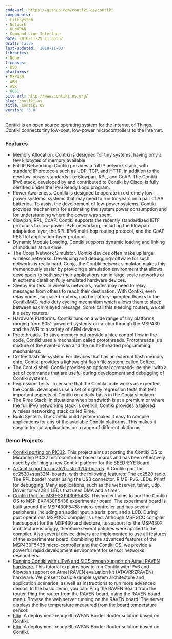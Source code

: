 ```yaml
---
code-url: https://github.com/contiki-os/contiki
components:
- FileSystem
- Network
- 6LoWPAN
- Command Line Interface
date: 2016-11-29 11:36:57
draft: false
last-updated: '2018-11-03'
libraries:
- None
licenses:
- BSD
platforms:
- MSP430
- ARM
- AVR
- 8051
site-url: http://www.contiki-os.org/
slug: contiki-os
title: Contiki OS
version: '3.0'
---
```

Contiki is an open source operating system for the Internet of Things. Contiki connects tiny low-cost, low-power microcontrollers to the Internet.

<!--more-->

### Features
- Memory Allocation. Contiki is designed for tiny systems, having only a few kilobytes of memory available.
- Full IP Networking. Contiki provides a full IP network stack, with standard IP protocols such as UDP, TCP, and HTTP, in addition to the new low-power standards like 6lowpan, RPL, and CoAP. The Contiki IPv6 stack, developed by and contributed to Contiki by Cisco, is fully certified under the IPv6 Ready Logo program.
- Power Awareness. Contiki is designed to operate in extremely low-power systems: systems that may need to run for years on a pair of AA batteries. To assist the development of low-power systems, Contiki provides mechanisms for estimating the system power consumption and for understanding where the power was spent.
- 6lowpan, RPL, CoAP. Contiki supports the recently standardized IETF protocols for low-power IPv6 networking, including the 6lowpan adaptation layer, the RPL IPv6 multi-hop routing protocol, and the CoAP RESTful application-layer protocol.
- Dynamic Module Loading. Contiki supports dynamic loading and linking of modules at run-time.
- The Cooja Network Simulator. Contiki devices often make up large wireless networks. Developing and debugging software for such networks is really hard. Cooja, the Contiki network simulator, makes this tremendously easier by providing a simulation environment that allows developers to both see their applications run in large-scale networks or in extreme detail on fully emulated hardware devices.
- Sleepy Routers. In wireless networks, nodes may need to relay messages from others to reach their destination. With Contiki, even relay nodes, so-called routers, can be battery-operated thanks to the ContikiMAC radio duty cycling mechanism which allows them to sleep between each relayed message. Some call this sleeping routers, we call it sleepy routers.
- Hardware Platforms. Contiki runs on a wide range of tiny platforms, ranging from 8051-powered systems-on-a-chip through the MSP430 and the AVR to a variety of ARM devices.
- Protothreads. To save memory but provide a nice control flow in the code, Contiki uses a mechanism called protothreads. Protothreads is a mixture of the event-driven and the multi-threaded programming mechanisms.
- Coffee flash file system. For devices that has an external flash memory chip, Contiki provides a lightweight flash file system, called Coffee.
- The Contiki shell. Contiki provides an optional command-line shell with a set of commands that are useful during development and debugging of Contiki systems.
- Regression Tests. To ensure that the Contiki code works as expected, the Contiki developers use a set of nightly regression tests that test important aspects of Contiki on a daily basis in the Cooja simulator.
- The Rime Stack. In situations when bandwidth is at a premium or where the full IPv6 networking stack is overkill, Contiki provides a tailored wireless networking stack called Rime.
- Build System. The Contiki build system makes it easy to compile applications for any of the available Contiki platforms. This makes it easy to try out applications on a range of different platforms.


### Demo Projects
- [Contiki porting on PIC32](http://rtn.sssup.it/index.php/software/contiki). This project aims at porting the Contiki OS to Microchip PIC32 microcontroller based boards and has been effectively used by defining a new Contiki platform for the SEED-EYE Board.
- [A Contiki port for cc2520+stm32f4-boards](http://vedder.se/2013/10/a-contiki-port-for-my-custom-cc2520stm32f4-boards/). A Contiki port for cc2520+stm32f4-boards, with the following features: The cc2520 radio. The RPL border router using the USB connector. RIME IPv6. LEDs. Printf for debugging. Many applications, such as the webserver, telnet, udp. Driver for ws2811 LEDs that uses DMA and a timer.
- [Contiki Port for MSP-EXP430F5438](http://www.yildiz.edu.tr/~cihan/contiki.php). This project aims to port the Contiki OS to MSP-EXP430F5438 experimenter board. The experiment board is built around the MSP430F5438 micro-controller and has several peripherals including an audio input, a serial port, and a LCD. During port operations MSPGCC compiler is used. Although MSPGCC compiler has support for the MSP430 architecture, its support for the MSP430X architecture is buggy, therefore several patches were applied to the compiler. Also several device drivers are implemented to use all features of the experimenter board. Combining the advanced features of the MSP430F5438 micro-controller and the Contiki OS, we provide a powerful rapid development environment for sensor networks researchers.
- [Running Contiki with uIPv6 and SICSlowpan support on Atmel RAVEN hardware](http://dak664.github.io/contiki-doxygen/a01682.html). This tutorial explains how to run Contiki with IPv6 and 6lowpan support on Atmel RAVEN evaluation kit (ATAVRRZRAVEN) hardware. We present basic example system architecture and application scenarios, as well as instructions to run more advanced demos. In the basic demo, you can: Ping the RAVEN Board from the router. Ping the router from the RAVEN board, using the RAVEN board menu. Browse the web server running on the RAVEN board. The server displays the live temperature measured from the board temperature sensor.
- [6lbr](http://cetic.github.io/6lbr/#). A deployment-ready 6LoWPAN Border Router solution based on Contiki.
- [6lbr](http://cetic.github.io/6lbr/). A deployment-ready 6LoWPAN Border Router solution based on Contiki.
